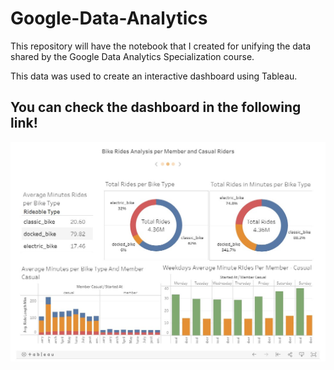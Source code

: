 # Google-Data-Analytics
This repository will have the notebook that I created for unifying the data shared by the Google Data Analytics Specialization course.

This data was used to create an interactive dashboard using Tableau. 

## You can check the dashboard in the following link! 
![Bikes.jpg](https://github.com/Sebasc322/Google-Data-Analytics/blob/main/Bikes.jpg)


